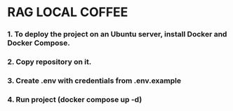 # RAG LOCAL COFFEE
### 1. To deploy the project on an Ubuntu server, install Docker and Docker Compose.
### 2. Copy repository on it.
### 3. Create .env with credentials from .env.example
### 4. Run project (docker compose up -d)
